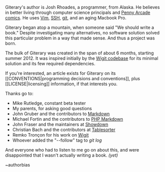 Giterary's author is Josh Rhoades, a programmer, from Alaska. He believes in better living through computer science principals and [Penny Arcade comics][pa]. He uses [Vim][vim], [SSH][openssh], [git][git], and an aging Macbook Pro.

[git]: http://git-scm.org
[vim]: http://vim.org
[openssh]: http://openssh.com
[pa]: http://penny-arcade.com

Giterary began atop a mountain, when someone said "We should write a book." Despite investigating many alternatives, no software solution solved this particular problem in a way that made sense. And thus a project was born.

The bulk of Giterary was created in the span of about 6 months, starting summer 2012. It was inspired initially by the [Wigit codebase](http://el-tramo.be/software/wigit/) for its minimal solution and its few required dependencies.

If you're interested, an article exists for Giterary on its [[CONVENTIONS|programming decisions and conventions]], plus [[LICENSE|licensing]] information, if that interests you.

Thanks go to:

 * Mike Rutledge, constant beta tester
 * My parents, for asking good questions
 * John Gruber and the contributors to [Markdown][dfmarkdown]
 * Michael Fortin and the contributors to [PHP Markdown][phpmarkdown]
 * John Fraser and the maintainers at [Showdown][showdown]
 * Christian Bach and the contributors at [Tablesorter][tablesorter]
 * Remko Tronçon for his work on [Wigit][wigit]
 * Whoever added the "--follow" tag to *git log*

And everyone who had to listen to me go on about this, and were disappointed that I wasn't actually writing a book. *(yet)*

[dfmarkdown]: http://daringfireball.net/projects/markdown/
[phpmarkdown]: http://michelf.ca/projects/php-markdown/
[showdown]: https://github.com/coreyti/showdown
[tablesorter]: http://tablesorter.com/docs/
[wigit]: http://el-tramo.be/software/wigit/

~authorbias

